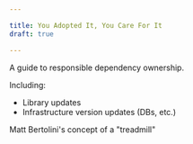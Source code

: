 ```yaml
---

title: You Adopted It, You Care For It
draft: true

---
```


A guide to responsible dependency ownership.

Including:
- Library updates
- Infrastructure version updates (DBs, etc.)

Matt Bertolini's concept of a "treadmill"
<!--stackedit_data:
eyJoaXN0b3J5IjpbMzg0NjMyNzU1XX0=
-->